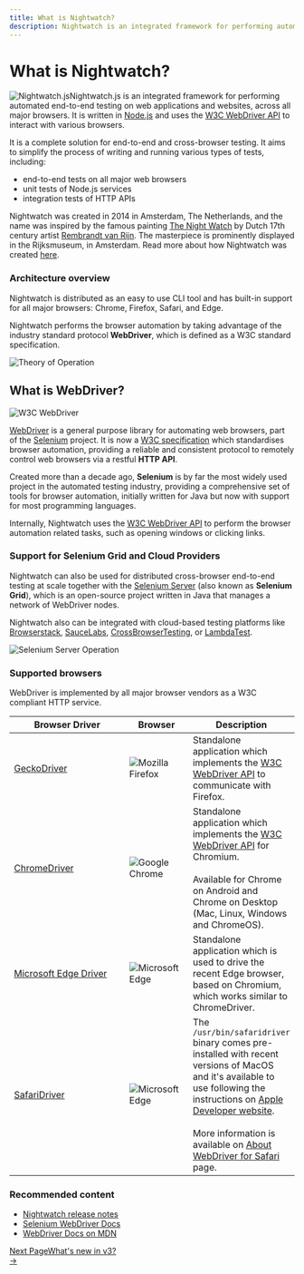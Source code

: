 ```yaml
---
title: What is Nightwatch?
description: Nightwatch is an integrated framework for performing automated end-to-end testing on web applications and websites, across all major browsers.
---
```


<div class="page-header"><h1>What is Nightwatch?</h1></div>

<img src="/images/nightwatch-circle.png" alt="Nightwatch.js" title="Nightwatch.js" id="whatis-logo" />Nightwatch.js is an integrated framework for performing automated end-to-end testing on web applications and websites, across all major browsers. It is written in [Node.js][1] and uses the [W3C WebDriver API][2] to interact with various browsers.

<p>It is a complete solution for end-to-end and cross-browser testing. It aims to simplify the process of writing and running various types of tests, including:</p>

<ul class="introduction">
    <li>end-to-end tests on all major web browsers</li>
    <li>unit tests of Node.js services</li>
    <li>integration tests of HTTP APIs</li>
</ul>

<p class="secondary-text">Nightwatch was created in 2014 in Amsterdam, The Netherlands, and the name was inspired by the famous painting <a href="https://www.rijksmuseum.nl/en/collection/SK-C-5">The Night Watch</a> by Dutch 17th century artist <a href="https://www.rembrandthuis.nl/en/meet-rembrandt/">Rembrandt van Rijn</a>. The masterpiece is prominently displayed in the Rijksmuseum, in Amsterdam. Read more about how Nightwatch was created <a href="/about">here</a>.</p>

### Architecture overview

Nightwatch is distributed as an easy to use CLI tool and has built-in support for all major browsers: Chrome, Firefox, Safari, and Edge.

Nightwatch performs the browser automation by taking advantage of the industry standard protocol **WebDriver**, which is defined as a W3C standard specification.

![Theory of Operation][image-1]

## What is WebDriver?

<p class="whatis-logo w3c-logo"><img src="https://www.w3.org/StyleSheets/TR/2016/logos/W3C" alt="W3C WebDriver" title="W3C WebDriver" class="whatis"></p>

[WebDriver][7] is a general purpose library for automating web browsers, part of the [Selenium][5] project. It is now a [W3C specification][10] which standardises browser automation, providing a reliable and consistent protocol to remotely control web browsers via a restful **HTTP API**.

Created more than a decade ago, **Selenium** is by far the most widely used project in the automated testing industry, providing a comprehensive set of tools for browser automation, initially written for Java but now with support for most programming languages.

Internally, Nightwatch uses the [W3C WebDriver API][6] to perform the browser automation related tasks, such as opening windows or clicking links.

### Support for Selenium Grid and Cloud Providers

Nightwatch can also be used for distributed cross-browser end-to-end testing at scale together with the [Selenium Server][13] (also known as **Selenium Grid**), which is an open-source project written in Java that manages a network of WebDriver nodes.

Nightwatch also can be integrated with cloud-based testing platforms like [Browserstack][14], [SauceLabs][15], [CrossBrowserTesting][16], or [LambdaTest][17].

![Selenium Server Operation][image-2]

### Supported browsers

WebDriver is implemented by all major browser vendors as a W3C compliant HTTP service.

<table class="table table-bordered table-striped">
<thead>
 <tr>
   <th style="width: 200px;">Browser Driver</th>
   <th style="width: 100px; text-align:center">Browser</th>
   <th>Description</th>
 </tr>
</thead>
<tbody>
  <tr>
    <td><a class="local-nav" href="/gettingstarted/installation/#install-geckodriver">GeckoDriver</a></td>
    <td class="browser"><img alt="Mozilla Firefox" src="https://nightwatchjs.org/img/logos/Firefox_Logo_2017.png"/></td>
    <td>Standalone application which implements the <a href="https://w3c.github.io/webdriver/#protocol">W3C WebDriver API</a> to communicate with Firefox.</td>
  </tr>

  <tr>
    <td><a class="local-nav" href="/gettingstarted/installation/#install-chromedriver">ChromeDriver</a></td>
    <td class="browser"><img alt="Google Chrome" src="https://nightwatchjs.org/img/logos/1200px-Google_Chrome_icon.svg.png"/></td>
    <td>Standalone application which implements the <a href="https://w3c.github.io/webdriver/#protocol">W3C WebDriver API</a> for Chromium.<br><br>Available for Chrome on Android and Chrome on Desktop (Mac, Linux, Windows and ChromeOS).</td>
  </tr>

  <tr>
     <td><a class="local-nav" href="/gettingstarted/installation/#install-microsoftedge">Microsoft Edge Driver</a></td>
     <td class="browser"><img alt="Microsoft Edge" src="https://nightwatchjs.org/img/logos/Microsoft_Edge_logo.svg.png"/></td>
     <td>Standalone application which is used to drive the recent Edge browser, based on Chromium, which works similar to ChromeDriver.</td>
  </tr>

  <tr>
    <td><a class="local-nav" href="/gettingstarted/installation/#install-safaridriver">SafariDriver</a></td>
    <td class="browser"><img alt="Microsoft Edge" src="https://nightwatchjs.org/img/logos/safari_icon_large_2x.png"/></td>
    <td>The <code>/usr/bin/safaridriver</code> binary comes pre-installed with recent versions of MacOS and it's available to use following the instructions on <a href="https://developer.apple.com/documentation/webkit/testing_with_webdriver_in_safari">Apple Developer website</a>.
    <br><br>More information is available on <a href="https://developer.apple.com/documentation/webkit/about_webdriver_for_safari" target="_blank">About WebDriver for Safari</a> page.
    </td>
  </tr>

 </tbody>
</table>

[1]:    https://nodejs.org/
[2]:    https://www.w3.org/TR/webdriver/
[3]:    https://github.com/SeleniumHQ/selenium/wiki/JsonWireProtocol
[4]:    /about
[5]:    https://selenium.dev/
[6]:    https://www.w3.org/TR/webdriver
[7]:    https://www.w3.org/TR/webdriver
[8]:    https://sites.google.com/a/chromium.org/chromedriver/
[9]:    https://github.com/mozilla/geckodriver
[10]:   https://www.w3.org/TR/webdriver/
[11]:   https://github.com/SeleniumHQ/selenium/wiki/JsonWireProtocol
[12]:   /gettingstarted/installation/#webdriver-service
[13]:   https://selenium.dev/downloads/
[14]:   https://www.browserstack.com/
[15]:   https://saucelabs.com/
[16]:   https://crossbrowsertesting.com/
[17]:   https://www.lambdatest.com/
[18]:   https://selenium.dev/downloads/
[19]:   https://selenium.dev/downloads/

[image-1]:  /img/operation.png
[image-2]:  /img/operation-cloud.png

### Recommended content
- [Nightwatch release notes](/guide/overview/whats-new.html)
- [Selenium WebDriver Docs](https://www.selenium.dev/documentation/webdriver/)
- [WebDriver Docs on MDN](https://developer.mozilla.org/en-US/docs/Web/WebDriver)

<div class="doc-pagination justify-content-end pt-40">
  <div class="next">
    <a href="/guide/overview/whats-new-in-v3.html">
        <div class="d-flex flex-column"><span class="smallT">Next Page</span><span class="bigT">What's new in v3?</span></div>
        <span>→</span>
    </a>
  </div>
</div>

